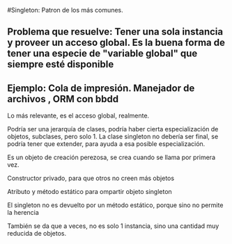 #Singleton: Patron de los más comunes.

## Problema que resuelve: Tener una sola instancia y proveer un acceso global. Es la buena forma de tener una especie de "variable global" que siempre esté disponible

## Ejemplo: Cola de impresión. Manejador de archivos , ORM con bbdd

Lo más relevante, es el acceso global, realmente.


Podría ser una jerarquía de clases, podría haber cierta especialización de objetos, subclases, pero solo 1. La clase singleton no debería ser final, se podría tener que extender, para ayuda a esa posible especialización.

Es un objeto de creación perezosa, se crea cuando se llama por primera vez.

Constructor privado, para que otros no creen más objetos

Atributo y método estático para ompartir objeto singleton

El singleton no es devuelto por un método estático, porque sino no permite la herencia

También se da que a veces, no es solo 1 instancia, sino una cantidad muy reducida de objetos.
